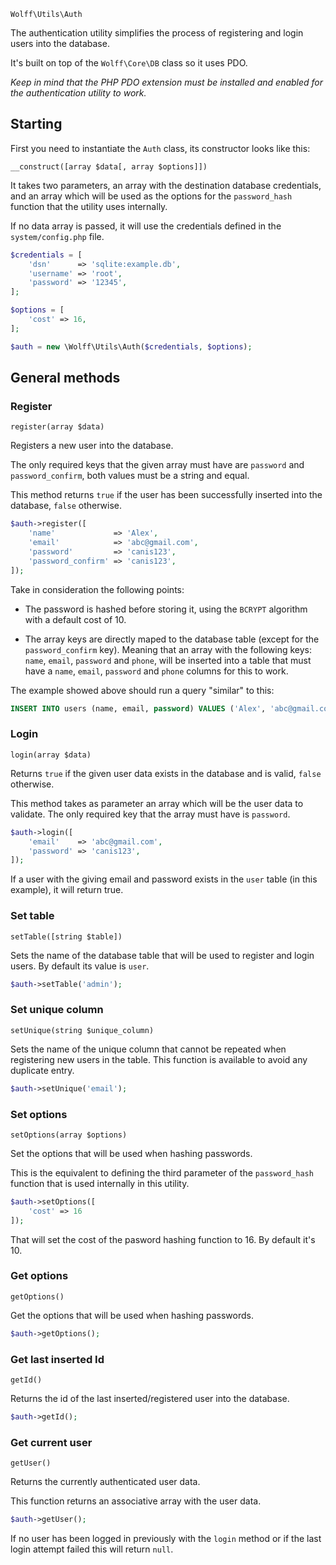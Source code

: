 `Wolff\Utils\Auth`

The authentication utility simplifies the process of registering and login users into the database.

It's built on top of the `Wolff\Core\DB` class so it uses PDO.

_Keep in mind that the PHP PDO extension must be installed and enabled for the authentication utility to work._

## Starting

First you need to instantiate the `Auth` class, its constructor looks like this:

`__construct([array $data[, array $options]])`

It takes two parameters, an array with the destination database credentials, and an array which will be used as the options for the `password_hash` function that the utility uses internally.

If no data array is passed, it will use the credentials defined in the `system/config.php` file.

```php
$credentials = [
    'dsn'      => 'sqlite:example.db',
    'username' => 'root',
    'password' => '12345',
];

$options = [
    'cost' => 16,
];

$auth = new \Wolff\Utils\Auth($credentials, $options);
```

## General methods

### Register

`register(array $data)`

Registers a new user into the database.

The only required keys that the given array must have are `password` and `password_confirm`, both values must be a string and equal.

This method returns `true` if the user has been successfully inserted into the database, `false` otherwise.

```php
$auth->register([
    'name'             => 'Alex',
    'email'            => 'abc@gmail.com',
    'password'         => 'canis123',
    'password_confirm' => 'canis123',
]);
```

Take in consideration the following points:

* The password is hashed before storing it, using the `BCRYPT` algorithm with a default cost of 10.

* The array keys are directly maped to the database table (except for the `password_confirm` key). Meaning that an array with the following keys: `name`, `email`, `password` and `phone`, will be inserted into a table that must have a `name`, `email`, `password` and `phone` columns for this to work.

The example showed above should run a query "similar" to this:

```sql
INSERT INTO users (name, email, password) VALUES ('Alex', 'abc@gmail.com', 'canis123');
```

### Login

`login(array $data)`

Returns `true` if the given user data exists in the database and is valid, `false` otherwise.

This method takes as parameter an array which will be the user data to validate. The only required key that the array must have is `password`.

```php
$auth->login([
    'email'    => 'abc@gmail.com',
    'password' => 'canis123',
]);
```

If a user with the giving email and password exists in the `user` table (in this example), it will return true.

### Set table

`setTable([string $table])`

Sets the name of the database table that will be used to register and login users. By default its value is `user`.

```php
$auth->setTable('admin');
```

### Set unique column

`setUnique(string $unique_column)`

Sets the name of the unique column that cannot be repeated when registering new users in the table. This function is available to avoid any duplicate entry.

```php
$auth->setUnique('email');
```

### Set options

`setOptions(array $options)`

Set the options that will be used when hashing passwords.

This is the equivalent to defining the third parameter of the `password_hash` function that is used internally in this utility.

```php
$auth->setOptions([
    'cost' => 16
]);
```

That will set the cost of the pasword hashing function to 16. By default it's 10.

### Get options

`getOptions()`

Get the options that will be used when hashing passwords.

```php
$auth->getOptions();
```

### Get last inserted Id

`getId()`

Returns the id of the last inserted/registered user into the database.

```php
$auth->getId();
```

### Get current user

`getUser()`

Returns the currently authenticated user data.

This function returns an associative array with the user data.

```php
$auth->getUser();
```

If no user has been logged in previously with the `login` method or if the last login attempt failed this will return `null`.
